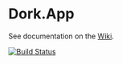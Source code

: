# Dork.App

See documentation on the [Wiki](https://github.com/Xpitfire/dork.app/wiki).

[![Build Status](https://travis-ci.com/Xpitfire/dork.app.svg?token=sHWssDoyyNFRZYWr8UQ5&branch=master)](https://travis-ci.com/Xpitfire/dork.app)
